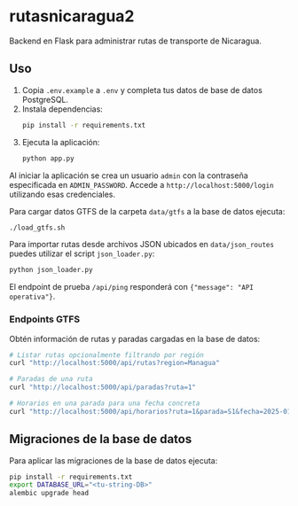 # rutasnicaragua2

Backend en Flask para administrar rutas de transporte de Nicaragua.

## Uso

1. Copia `.env.example` a `.env` y completa tus datos de base de datos PostgreSQL.
2. Instala dependencias:
   ```bash
   pip install -r requirements.txt
   ```
3. Ejecuta la aplicación:
   ```bash
   python app.py
   ```

Al iniciar la aplicación se crea un usuario `admin` con la contraseña
especificada en `ADMIN_PASSWORD`. Accede a
`http://localhost:5000/login` utilizando esas credenciales.

Para cargar datos GTFS de la carpeta `data/gtfs` a la base de datos ejecuta:
```bash
./load_gtfs.sh
```

Para importar rutas desde archivos JSON ubicados en `data/json_routes` puedes
utilizar el script `json_loader.py`:
```bash
python json_loader.py
```

El endpoint de prueba `/api/ping` responderá con `{"message": "API operativa"}`.

### Endpoints GTFS

Obtén información de rutas y paradas cargadas en la base de datos:

```bash
# Listar rutas opcionalmente filtrando por región
curl "http://localhost:5000/api/rutas?region=Managua"

# Paradas de una ruta
curl "http://localhost:5000/api/paradas?ruta=1"

# Horarios en una parada para una fecha concreta
curl "http://localhost:5000/api/horarios?ruta=1&parada=S1&fecha=2025-01-01"
```

## Migraciones de la base de datos

Para aplicar las migraciones de la base de datos ejecuta:

```bash
pip install -r requirements.txt
export DATABASE_URL="<tu-string-DB>"
alembic upgrade head
```
